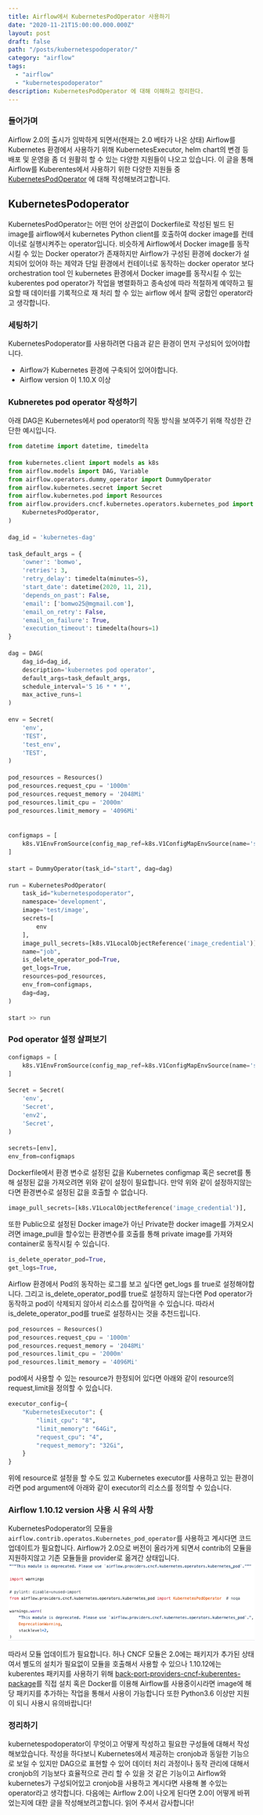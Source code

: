 ```yaml
---
title: Airflow에서 KubernetesPodOperator 사용하기 
date: "2020-11-21T15:00:00.000.000Z"
layout: post
draft: false
path: "/posts/kubernetespodoperator/"
category: "airflow"
tags:
  - "airflow"
  - "kubernetespodoperator"
description: KubernetesPodOperator 에 대해 이해하고 정리한다.  
---
```


### 들어가며 

Airflow 2.0의 출시가 임박하게 되면서(현재는 2.0 베타가 나온 상태) Airflow를 Kubernetes 환경에서 사용하기 위해
KubernetesExecutor, helm chart의 변경 등 배포 및 운영을 좀 더 원활히 할 수 있는 다양한 지원들이 나오고 있습니다.
이 글을 통해 Airflow를 Kuberentes에서 사용하기 위한 다양한 지원들 중 [KubernetesPodOperator](https://github.com/apache/airflow/blob/master/airflow/providers/cncf/kubernetes/operators/kubernetes_pod.py) 에 대해 작성해보려고합니다.


## KubernetesPodoperator
KubernetesPodOperator는 어떤 언어 상관없이 Dockerfile로 작성된 빌드 된 image를 airflow에서 kubernetes Python client를 호출하여 docker image를 컨테이너로 실행시켜주는 operator입니다.
비슷하게 Airflow에서 Docker image를 동작 시킬 수 있는 Docker operator가 존재하지만 Airflow가 구성된 환경에 docker가 설치되어 있어야 하는 제약과 단일 환경에서 컨테이너로 동작하는 docker operator 보다
orchestration tool 인 kubernetes 환경에서 Docker image를 동작시킬 수 있는 kuberentes pod operator가 작업을 병렬화하고 종속성에 따라 적절하게 예약하고 필요할 때 데이터를 기록적으로 재 처리
할 수 있는 airflow 에서 찰떡 궁합인 operator라고 생각합니다.

### 세팅하기
KubernetesPodoperator를 사용하려면 다음과 같은 환경이 먼저 구성되어 있어야합니다.
- Airflow가 Kubernetes 환경에 구축되어 있어야합니다.
- Airflow version 이 1.10.X 이상

### Kubneretes pod operator 작성하기
아래 DAG은 Kubernetes에서 pod operator의 작동 방식을 보여주기 위해 작성한 간단한 예시입니다.
```python
from datetime import datetime, timedelta

from kubernetes.client import models as k8s
from airflow.models import DAG, Variable
from airflow.operators.dummy_operator import DummyOperator
from airflow.kubernetes.secret import Secret
from airflow.kubernetes.pod import Resources
from airflow.providers.cncf.kubernetes.operators.kubernetes_pod import (
    KubernetesPodOperator,
)

dag_id = 'kubernetes-dag'

task_default_args = {
    'owner': 'bomwo',
    'retries': 3,
    'retry_delay': timedelta(minutes=5),
    'start_date': datetime(2020, 11, 21),
    'depends_on_past': False,
    'email': ['bomwo25@mgmail.com'],
    'email_on_retry': False,
    'email_on_failure': True,
    'execution_timeout': timedelta(hours=1)
}

dag = DAG(
    dag_id=dag_id,
    description='kubernetes pod operator',
    default_args=task_default_args,
    schedule_interval='5 16 * * *',
    max_active_runs=1
)

env = Secret(
    'env',
    'TEST',
    'test_env',
    'TEST',
)

pod_resources = Resources()
pod_resources.request_cpu = '1000m'
pod_resources.request_memory = '2048Mi'
pod_resources.limit_cpu = '2000m'
pod_resources.limit_memory = '4096Mi'


configmaps = [
    k8s.V1EnvFromSource(config_map_ref=k8s.V1ConfigMapEnvSource(name='secret')),
]

start = DummyOperator(task_id="start", dag=dag)

run = KubernetesPodOperator(
    task_id="kubernetespodoperator",
    namespace='development',
    image='test/image',
    secrets=[
        env
    ],
    image_pull_secrets=[k8s.V1LocalObjectReference('image_credential')],
    name="job",
    is_delete_operator_pod=True,
    get_logs=True,
    resources=pod_resources,
    env_from=configmaps,
    dag=dag,
)

start >> run
```

### Pod operator 설정 살펴보기
```python
configmaps = [
    k8s.V1EnvFromSource(config_map_ref=k8s.V1ConfigMapEnvSource(name='secret')),
]

Secret = Secret(
    'env',
    'Secret',
    'env2',
    'Secret',
)

secrets=[env],
env_from=configmaps

```
Dockerfile에서 환경 변수로 설정된 값을 Kubernetes configmap 혹은 secret를 통해 설정된 값을 가져오려면 위와 같이 설정이 필요합니다. 만약 위와 같이 설정하지않는다면 환경변수로 설정된 값을 호출할 수 없습니다. 

```python
image_pull_secrets=[k8s.V1LocalObjectReference('image_credential')],
``` 
또한 Public으로 설정된 Docker image가 아닌 Private한 docker image를 가져오시려면 image_pull을 할수있는 환경변수를 호출를 통해 private image를 가져와 container로 동작시킬 수 있습니다.
```python
is_delete_operator_pod=True,
get_logs=True,
```
Airflow 환경에서 Pod의 동작하는 로그를 보고 싶다면 get_logs 를 true로 설정해야합니다. 그리고 is_delete_operator_pod를 true로 설정하지 않는다면 Pod operator가 동작하고 pod이 삭제되지 않아서 리소스를 잡아먹을 수 있습니다. 따라서 is_delete_operator_pod를 true로 설정하시는 것을 추천드립니다.
```python
pod_resources = Resources()
pod_resources.request_cpu = '1000m'
pod_resources.request_memory = '2048Mi'
pod_resources.limit_cpu = '2000m'
pod_resources.limit_memory = '4096Mi'                                     
```
pod에서 사용할 수 있는 resource가 한정되어 있다면 아래와 같이 resource의 request,limit을 정의할 수 있습니다.
```python
executor_config={
    "KubernetesExecutor": {
        "limit_cpu": "8",
        "limit_memory": "64Gi",
        "request_cpu": "4",
        "request_memory": "32Gi",
    }
}
```
위에 resource로 설정을 할 수도 있고 Kubernetes executor를 사용하고 있는 환경이라면 pod argument에 아래와 같이 executor의 리소스를 정의할 수 있습니다.

### Airflow 1.10.12 version 사용 시 유의 사항
KubernetesPodoperator의 모듈을 ```airflow.contrib.operatos.Kubernetes_pod_operator```를 사용하고 계시다면 코드 업데이트가 필요합니다.
Airflow가 2.0으로 버전이 올라가게 되면서 contrib의 모듈을 지원하지않고 기존 모듈들을 provider로 옮겨간 상태입니다.
![deprecatedmodule](deprecatedmodule.png   "deprecated된 contrib 모듈")

따라서 모듈 업데이트가 필요합니다. 허나 CNCF 모듈은 2.0에는 패키지가 추가된 상태여서 별도의 설치가 필요없이 모듈을 호출해서 사용할 수 있으나 1.10.12에는 
kuberentes 패키지를 사용하기 위해 [back-port-providers-cncf-kuberentes-package](https://pypi.org/project/apache-airflow-backport-providers-cncf-kubernetes/)를 
직접 설치 혹은 Docker를 이용해 Airflow를 사용중이시라면 image에 해당 패키지를 추가하는 작업을 통해서 사용이 가능합니다 또한 Python3.6 이상만 지원이 되니 사용시 유의바랍니다!

### 정리하기
kubernetespodoperator이 무엇이고 어떻게 작성하고 필요한 구성들에 대해서 작성해보았습니다. 작성을 하다보니 Kubernetes에서 제공하는 cronjob과 동일한 기능으로 보일 수 있지만 DAG으로 표현할 수 있어 데이터 처리 과정이나 동작 관리에 대해서
cronjob의 기능보다 효율적으로 관리 할 수 있을 것 같은 기능이고 Airflow와 kubernetes가 구성되어있고 cronjob을 사용하고 계시다면 사용해 볼 수있는 operator라고 생각합니다. 다음에는 Airflow 2.0이 나오게 된다면 2.0이 어떻게 바뀌었는지에 대한 글을 작성해보려고합니다. 읽어 주셔서 감사합니다!